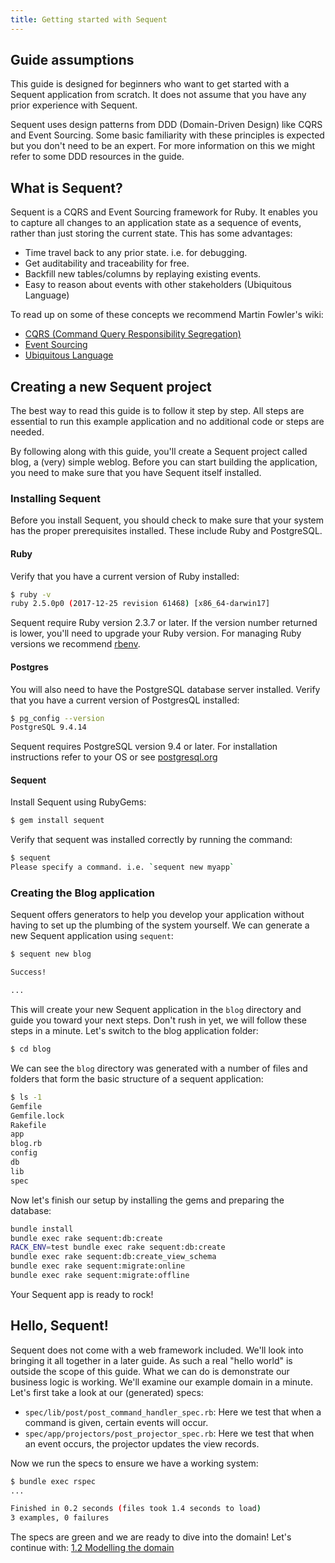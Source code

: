 ```yaml
---
title: Getting started with Sequent
---
```


## Guide assumptions

This guide is designed for beginners who want to get started with a Sequent application from scratch. It does not assume that you have any prior experience with Sequent.

Sequent uses design patterns from DDD (Domain-Driven Design) like CQRS and Event Sourcing. Some basic familiarity with these principles is expected but you don't need to be an expert. For more information on this we might refer to some DDD resources in the guide.

## What is Sequent?

Sequent is a CQRS and Event Sourcing framework for Ruby. It enables you to capture all changes to an application state as a sequence of events, rather than just storing the current state. This has some advantages:

- Time travel back to any prior state. i.e. for debugging.
- Get auditability and traceability for free.
- Backfill new tables/columns by replaying existing events.
- Easy to reason about events with other stakeholders (Ubiquitous Language)

To read up on some of these concepts we recommend Martin Fowler's wiki:

- [CQRS (Command Query Responsibility Segregation)](https://martinfowler.com/bliki/CQRS.html)
- [Event Sourcing](https://martinfowler.com/eaaDev/EventSourcing.html)
- [Ubiquitous Language](https://martinfowler.com/bliki/UbiquitousLanguage.html)

## Creating a new Sequent project

The best way to read this guide is to follow it step by step. All steps are essential to run this example application and no additional code or steps are needed.

By following along with this guide, you'll create a Sequent project called blog, a (very) simple weblog. Before you can start building the application, you need to make sure that you have Sequent itself installed.

### Installing Sequent

Before you install Sequent, you should check to make sure that your system has the proper prerequisites installed. These include Ruby and PostgreSQL.

#### Ruby

Verify that you have a current version of Ruby installed:

```bash
$ ruby -v
ruby 2.5.0p0 (2017-12-25 revision 61468) [x86_64-darwin17]
```

Sequent require Ruby version 2.3.7 or later. If the version number returned is lower, you'll need to upgrade your Ruby version. For managing Ruby versions we recommend [rbenv](https://github.com/rbenv/rbenv).

#### Postgres

You will also need to have the PostgreSQL database server installed. Verify that you have a current version of PostgresQL installed:

```bash
$ pg_config --version
PostgreSQL 9.4.14
```

Sequent requires PostgreSQL version 9.4 or later. For installation instructions refer to your OS or see [postgresql.org](https://www.postgresql.org)

#### Sequent

Install Sequent using RubyGems:

```bash
$ gem install sequent
```

Verify that sequent was installed correctly by running the command:

```bash
$ sequent
Please specify a command. i.e. `sequent new myapp`
```

### Creating the Blog application

Sequent offers generators to help you develop your application without having to set up the plumbing of the system yourself. We can generate a new Sequent application using `sequent`:

```bash
$ sequent new blog

Success!

...
```

This will create your new Sequent application in the `blog` directory and guide you toward your next steps. Don't rush in yet, we will follow these steps in a minute. Let's switch to the blog application folder:

```bash
$ cd blog
```

We can see the `blog` directory was generated with a number of files and folders that form the basic structure of a sequent application:

```bash
$ ls -1
Gemfile
Gemfile.lock
Rakefile
app
blog.rb
config
db
lib
spec
```

Now let's finish our setup by installing the gems and preparing the database:

```bash
bundle install
bundle exec rake sequent:db:create
RACK_ENV=test bundle exec rake sequent:db:create
bundle exec rake sequent:db:create_view_schema
bundle exec rake sequent:migrate:online
bundle exec rake sequent:migrate:offline

```

Your Sequent app is ready to rock!

## Hello, Sequent!

Sequent does not come with a web framework included. We'll look into bringing it all together in a later guide. As such a real "hello world" is outside the scope of this
guide. What we can do is demonstrate our business logic is working. We'll examine our example domain in a minute.
Let's first take a look at our (generated) specs:

- `spec/lib/post/post_command_handler_spec.rb`: Here we test that when a command is given, certain events will occur.
- `spec/app/projectors/post_projector_spec.rb`: Here we test that when an event occurs, the projector updates the view records.

Now we run the specs to ensure we have a working system:

```bash
$ bundle exec rspec
...

Finished in 0.2 seconds (files took 1.4 seconds to load)
3 examples, 0 failures
```

The specs are green and we are ready to dive into the domain! Let's continue with: [1.2 Modelling the domain](/docs/modelling-the-domain.html)
